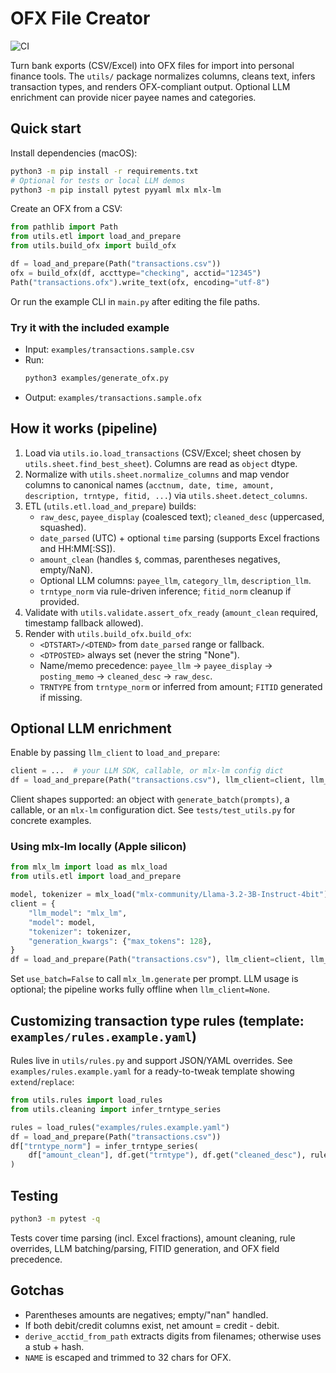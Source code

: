 # OFX File Creator

![CI](https://github.com/mjaarnold95/ofx_file_creator/actions/workflows/ci.yml/badge.svg)

Turn bank exports (CSV/Excel) into OFX files for import into personal finance tools.
The `utils/` package normalizes columns, cleans text, infers transaction types, and
renders OFX-compliant output. Optional LLM enrichment can provide nicer payee names and
categories.

## Quick start

Install dependencies (macOS):

```bash
python3 -m pip install -r requirements.txt
# Optional for tests or local LLM demos
python3 -m pip install pytest pyyaml mlx mlx-lm
```

Create an OFX from a CSV:

```python
from pathlib import Path
from utils.etl import load_and_prepare
from utils.build_ofx import build_ofx

df = load_and_prepare(Path("transactions.csv"))
ofx = build_ofx(df, accttype="checking", acctid="12345")
Path("transactions.ofx").write_text(ofx, encoding="utf-8")
```

Or run the example CLI in `main.py` after editing the file paths.

### Try it with the included example

- Input: `examples/transactions.sample.csv`
- Run:
   ```bash
   python3 examples/generate_ofx.py
   ```
- Output: `examples/transactions.sample.ofx`

## How it works (pipeline)

1) Load via `utils.io.load_transactions` (CSV/Excel; sheet chosen by
   `utils.sheet.find_best_sheet`). Columns are read as `object` dtype.
2) Normalize with `utils.sheet.normalize_columns` and map vendor columns to canonical
   names (`acctnum, date, time, amount, description, trntype, fitid, ...`) via
   `utils.sheet.detect_columns`.
3) ETL (`utils.etl.load_and_prepare`) builds:
   - `raw_desc`, `payee_display` (coalesced text); `cleaned_desc` (uppercased, squashed).
   - `date_parsed` (UTC) + optional `time` parsing (supports Excel fractions and HH:MM[:SS]).
   - `amount_clean` (handles `$`, commas, parentheses negatives, empty/NaN).
   - Optional LLM columns: `payee_llm`, `category_llm`, `description_llm`.
   - `trntype_norm` via rule-driven inference; `fitid_norm` cleanup if provided.
4) Validate with `utils.validate.assert_ofx_ready` (`amount_clean` required, timestamp fallback allowed).
5) Render with `utils.build_ofx.build_ofx`:
   - `<DTSTART>/<DTEND>` from `date_parsed` range or fallback.
   - `<DTPOSTED>` always set (never the string "None").
   - Name/memo precedence: `payee_llm` → `payee_display` → `posting_memo` → `cleaned_desc` → `raw_desc`.
   - `TRNTYPE` from `trntype_norm` or inferred from amount; `FITID` generated if missing.

## Optional LLM enrichment

Enable by passing `llm_client` to `load_and_prepare`:

```python
client = ...  # your LLM SDK, callable, or mlx-lm config dict
df = load_and_prepare(Path("transactions.csv"), llm_client=client, llm_batch_size=10)
```

Client shapes supported: an object with `generate_batch(prompts)`, a callable, or an
`mlx-lm` configuration dict. See `tests/test_utils.py` for concrete examples.

### Using mlx-lm locally (Apple silicon)

```python
from mlx_lm import load as mlx_load
from utils.etl import load_and_prepare

model, tokenizer = mlx_load("mlx-community/Llama-3.2-3B-Instruct-4bit")
client = {
    "llm_model": "mlx_lm",
    "model": model,
    "tokenizer": tokenizer,
    "generation_kwargs": {"max_tokens": 128},
}
df = load_and_prepare(Path("transactions.csv"), llm_client=client, llm_batch_size=10)
```

Set `use_batch=False` to call `mlx_lm.generate` per prompt. LLM usage is optional; the
pipeline works fully offline when `llm_client=None`.

## Customizing transaction type rules (template: `examples/rules.example.yaml`)

Rules live in `utils/rules.py` and support JSON/YAML overrides. See
`examples/rules.example.yaml` for a ready-to-tweak template showing `extend`/`replace`:

```python
from utils.rules import load_rules
from utils.cleaning import infer_trntype_series

rules = load_rules("examples/rules.example.yaml")
df = load_and_prepare(Path("transactions.csv"))
df["trntype_norm"] = infer_trntype_series(
    df["amount_clean"], df.get("trntype"), df.get("cleaned_desc"), rules=rules
)
```

## Testing

```bash
python3 -m pytest -q
```

Tests cover time parsing (incl. Excel fractions), amount cleaning, rule overrides,
LLM batching/parsing, FITID generation, and OFX field precedence.

## Gotchas

- Parentheses amounts are negatives; empty/"nan" handled.
- If both debit/credit columns exist, net amount = credit - debit.
- `derive_acctid_from_path` extracts digits from filenames; otherwise uses a stub + hash.
- `NAME` is escaped and trimmed to 32 chars for OFX.
